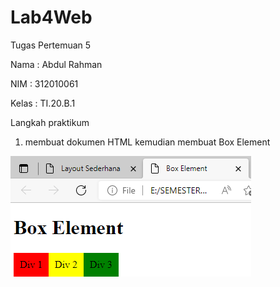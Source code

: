 # Lab4Web
Tugas Pertemuan 5

Nama : Abdul Rahman

NIM : 312010061

Kelas : TI.20.B.1


Langkah praktikum 

1. membuat dokumen HTML kemudian membuat Box Element

![pictures](pictures/1.PNG)



